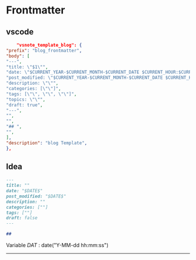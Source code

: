 # Frontmatter

## vscode

```json
    "vsnote_template_blog": {
"prefix": "blog_frontmatter",
"body": [
"---",
"title: \"$1\"",
"date: \"$CURRENT_YEAR-$CURRENT_MONTH-$CURRENT_DATE $CURRENT_HOUR:$CURRENT_MINUTE:$CURRENT_SECOND\"",
"post_modified: \"$CURRENT_YEAR-$CURRENT_MONTH-$CURRENT_DATE $CURRENT_HOUR:$CURRENT_MINUTE:$CURRENT_SECOND\"",
"description: \"\"",
"categories: [\"\"]",
"tags: [\"\", \"\", \"\"]",
"topics: \"\"",
"draft: true",
"---",
"",
"",
"## ",
"",
],
"description": "blog Template",
},
```

## Idea

```markdown
---
title: ""
date: "$DATE$"
post_modified: "$DATE$"
description: ""
categories: [""]
tags: [""]
draft: false
---

##     

```

Variable $DAT$ : date("Y-MM-dd hh:mm:ss")

---

